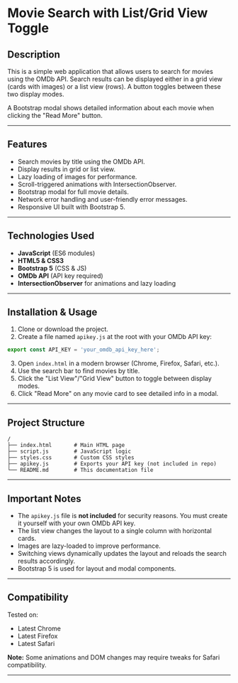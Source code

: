 
# Movie Search with List/Grid View Toggle

## Description

This is a simple web application that allows users to search for movies using the OMDb API. Search results can be displayed either in a grid view (cards with images) or a list view (rows). A button toggles between these two display modes.

A Bootstrap modal shows detailed information about each movie when clicking the "Read More" button.

---

## Features

* Search movies by title using the OMDb API.
* Display results in grid or list view.
* Lazy loading of images for performance.
* Scroll-triggered animations with IntersectionObserver.
* Bootstrap modal for full movie details.
* Network error handling and user-friendly error messages.
* Responsive UI built with Bootstrap 5.

---

## Technologies Used

* **JavaScript** (ES6 modules)
* **HTML5 & CSS3**
* **Bootstrap 5** (CSS & JS)
* **OMDb API** (API key required)
* **IntersectionObserver** for animations and lazy loading

---

## Installation & Usage

1. Clone or download the project.
2. Create a file named `apikey.js` at the root with your OMDb API key:

```js
export const API_KEY = 'your_omdb_api_key_here';
```

3. Open `index.html` in a modern browser (Chrome, Firefox, Safari, etc.).
4. Use the search bar to find movies by title.
5. Click the "List View"/"Grid View" button to toggle between display modes.
6. Click "Read More" on any movie card to see detailed info in a modal.

---

## Project Structure

```
/
├── index.html       # Main HTML page
├── script.js        # JavaScript logic
├── styles.css       # Custom CSS styles
├── apikey.js        # Exports your API key (not included in repo)
└── README.md        # This documentation file
```

---

## Important Notes

* The `apikey.js` file is **not included** for security reasons. You must create it yourself with your own OMDb API key.
* The list view changes the layout to a single column with horizontal cards.
* Images are lazy-loaded to improve performance.
* Switching views dynamically updates the layout and reloads the search results accordingly.
* Bootstrap 5 is used for layout and modal components.

---

## Compatibility

Tested on:

* Latest Chrome
* Latest Firefox
* Latest Safari

**Note:** Some animations and DOM changes may require tweaks for Safari compatibility.

---

